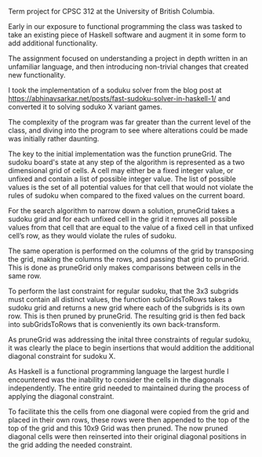 Term project for CPSC 312 at the University of British Columbia.

Early in our exposure to functional programming the class was tasked to take an existing piece of Haskell software and augment it in some form to add additional functionality. 

The assignment focused on understanding a project in depth written in an unfamiliar language, and then introducing non-trivial changes that created new functionality. 

I took the implementation of a soduku solver from the blog post at https://abhinavsarkar.net/posts/fast-sudoku-solver-in-haskell-1/ and converted it to solving soduko X variant games.

The complexity of the program was far greater than the current level of the class, and diving into the program to see where alterations could be made was initially rather daunting. 

The key to the initial implementation was the function pruneGrid. 
The sudoku board's state at any step of the algorithm is represented as a two dimensional grid of cells. A cell may either be a fixed integer value, or unfixed and contain a list of possible integer value. The list of possible values is the set of all potential values for that cell that would not violate the rules of sudoku when compared to the fixed values on the current board. 

For the search algorithm to narrow down a solution, pruneGrid takes a sudoku grid and for each unfixed cell in the grid it removes all possible values from that cell that are equal to the value of a fixed cell in that unfixed cell’s row, as they would violate the rules of sudoku.

The same operation is performed on the columns of the grid by transposing the grid, making the columns the rows, and passing that grid to pruneGrid. This is done as pruneGrid only makes comparisons between cells in the same row.

To perform the last constraint for regular sudoku, that the 3x3 subgrids must contain all distinct values, the function subGridsToRows takes a sudoku grid and returns a new grid where each of the subgrids is its own row.  This is then pruned by pruneGrid. The resulting grid is then fed back into subGridsToRows that is conveniently its own back-transform. 

As pruneGrid was addressing the inital three constraints of regular sudoku, it was clearly the place to begin insertions that would addition the additional diagonal constraint for sudoku X.

As Haskell is a functional programming language the largest hurdle I encountered was the inability to consider the cells in the diagonals independently. The entire grid needed to maintained during the process of applying the diagonal constraint.

To facilitate this the cells from one diagonal were copied from the grid and placed in their own rows, these rows were then appended to the top of the top of the grid and this 10x9 Grid was then pruned. The now pruned diagonal cells were then reinserted into their original diagonal positions in the grid adding the needed constraint.
